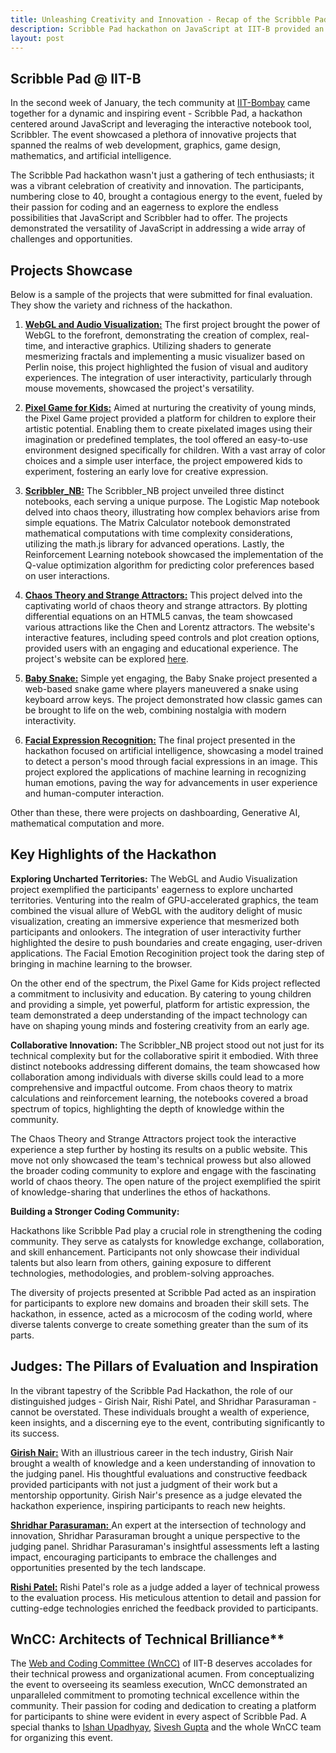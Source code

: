 ```yaml
---
title: Unleashing Creativity and Innovation - Recap of the Scribble Pad Hackathon on JavaScript with Scribbler
description: Scribble Pad hackathon on JavaScript at IIT-B provided an immersive experience for participants and organizers by providing an opportunity to experiment with various ideas in browser based JavaScript computation.
layout: post
---
```


## Scribble Pad @ IIT-B
In the second week of January, the tech community at [IIT-Bombay](https://www.iitb.ac.in/) came together for a dynamic and inspiring event - Scribble Pad, a hackathon centered around JavaScript and leveraging the interactive notebook tool, Scribbler. The event showcased a plethora of innovative projects that spanned the realms of web development, graphics, game design, mathematics, and artificial intelligence.

The Scribble Pad hackathon wasn't just a gathering of tech enthusiasts; it was a vibrant celebration of creativity and innovation. The participants, numbering close to 40, brought a contagious energy to the event, fueled by their passion for coding and an eagerness to explore the endless possibilities that JavaScript and Scribbler had to offer. The projects demonstrated the versatility of JavaScript in addressing a wide array of challenges and opportunities.


## Projects Showcase
Below is a sample of the projects that were submitted for final evaluation. They show the variety and richness of the hackathon. 

1. **[WebGL and Audio Visualization:](https://github.com/Anomaly42/Scribbler_JavaScript_Hackathon_Submission/)**
   The first project brought the power of WebGL to the forefront, demonstrating the creation of complex, real-time, and interactive graphics. Utilizing shaders to generate mesmerizing fractals and implementing a music visualizer based on Perlin noise, this project highlighted the fusion of visual and auditory experiences. The integration of user interactivity, particularly through mouse movements, showcased the project's versatility.

2. **[Pixel Game for Kids:](https://github.com/agranan/HackathonJan2024)**
   Aimed at nurturing the creativity of young minds, the Pixel Game project provided a platform for children to explore their artistic potential. Enabling them to create pixelated images using their imagination or predefined templates, the tool offered an easy-to-use environment designed specifically for children. With a vast array of color choices and a simple user interface, the project empowered kids to experiment, fostering an early love for creative expression.

3. **[Scribbler_NB:](https://github.com/DH-ai/Scribbler_NB)**
   The Scribbler_NB project unveiled three distinct notebooks, each serving a unique purpose. The Logistic Map notebook delved into chaos theory, illustrating how complex behaviors arise from simple equations. The Matrix Calculator notebook demonstrated mathematical computations with time complexity considerations, utilizing the math.js library for advanced operations. Lastly, the Reinforcement Learning notebook showcased the implementation of the Q-value optimization algorithm for predicting color preferences based on user interactions.

4. **[Chaos Theory and Strange Attractors:](https://github.com/Sam-MARTis/ChaosTheoryAttractors)**
   This project delved into the captivating world of chaos theory and strange attractors. By plotting differential equations on an HTML5 canvas, the team showcased various attractions like the Chen and Lorentz attractors. The website's interactive features, including speed controls and plot creation options, provided users with an engaging and educational experience. The project's website can be explored [here](https://sam-martis.github.io/ChaosTheoryAttractors/).

5. **[Baby Snake:](https://github.com/himu23/babysnake)**
   Simple yet engaging, the Baby Snake project presented a web-based snake game where players maneuvered a snake using keyboard arrow keys. The project demonstrated how classic games can be brought to life on the web, combining nostalgia with modern interactivity.

6. **[Facial Expression Recognition:](https://github.com/madhav48/FaceExpressionRecognition)**
   The final project presented in the hackathon focused on artificial intelligence, showcasing a model trained to detect a person's mood through facial expressions in an image. This project explored the applications of machine learning in recognizing human emotions, paving the way for advancements in user experience and human-computer interaction.
   
Other than these, there were projects on dashboarding, Generative AI, mathematical computation and more.

## Key Highlights of the Hackathon

**Exploring Uncharted Territories:**
The WebGL and Audio Visualization project exemplified the participants' eagerness to explore uncharted territories. Venturing into the realm of GPU-accelerated graphics, the team combined the visual allure of WebGL with the auditory delight of music visualization, creating an immersive experience that mesmerized both participants and onlookers. The integration of user interactivity further highlighted the desire to push boundaries and create engaging, user-driven applications. The Facial Emotion Recoginition project took the daring step of bringing in machine learning to the browser.

On the other end of the spectrum, the Pixel Game for Kids project reflected a commitment to inclusivity and education. By catering to young children and providing a simple, yet powerful, platform for artistic expression, the team demonstrated a deep understanding of the impact technology can have on shaping young minds and fostering creativity from an early age.

**Collaborative Innovation:**
The Scribbler_NB project stood out not just for its technical complexity but for the collaborative spirit it embodied. With three distinct notebooks addressing different domains, the team showcased how collaboration among individuals with diverse skills could lead to a more comprehensive and impactful outcome. From chaos theory to matrix calculations and reinforcement learning, the notebooks covered a broad spectrum of topics, highlighting the depth of knowledge within the community.

The Chaos Theory and Strange Attractors project took the interactive experience a step further by hosting its results on a public website. This move not only showcased the team's technical prowess but also allowed the broader coding community to explore and engage with the fascinating world of chaos theory. The open nature of the project exemplified the spirit of knowledge-sharing that underlines the ethos of hackathons.

**Building a Stronger Coding Community:**

Hackathons like Scribble Pad play a crucial role in strengthening the coding community. They serve as catalysts for knowledge exchange, collaboration, and skill enhancement. Participants not only showcase their individual talents but also learn from others, gaining exposure to different technologies, methodologies, and problem-solving approaches.

The diversity of projects presented at Scribble Pad acted as an inspiration for participants to explore new domains and broaden their skill sets. The hackathon, in essence, acted as a microcosm of the coding world, where diverse talents converge to create something greater than the sum of its parts.

## Judges: The Pillars of Evaluation and Inspiration

In the vibrant tapestry of the Scribble Pad Hackathon, the role of our distinguished judges - Girish Nair, Rishi Patel, and Shridhar Parasuraman - cannot be overstated. These individuals brought a wealth of experience, keen insights, and a discerning eye to the event, contributing significantly to its success. 

[**Girish Nair:**](https://www.linkedin.com/in/girishgnair) With an illustrious career in the tech industry, Girish Nair brought a wealth of knowledge and a keen understanding of innovation to the judging panel. His thoughtful evaluations and constructive feedback provided participants with not just a judgment of their work but a mentorship opportunity. Girish Nair's presence as a judge elevated the hackathon experience, inspiring participants to reach new heights.

[**Shridhar Parasuraman:** ](https://www.linkedin.com/in/sridhar-parasuraman/)An expert at the intersection of technology and innovation, Shridhar Parasuraman brought a unique perspective to the judging panel. Shridhar Parasuraman's insightful assessments left a lasting impact, encouraging participants to embrace the challenges and opportunities presented by the tech landscape.

[**Rishi Patel:**](https://www.linkedin.com/in/rishi-patel-279723a8/es) Rishi Patel's role as a judge added a layer of technical prowess to the evaluation process. His meticulous attention to detail and passion for cutting-edge technologies enriched the feedback provided to participants. 

## WnCC: Architects of Technical Brilliance**

The [Web and Coding Committee (WnCC)](https://itc.gymkhana.iitb.ac.in/wncc/) of IIT-B deserves accolades for their technical prowess and organizational acumen. From conceptualizing the event to overseeing its seamless execution, WnCC demonstrated an unparalleled commitment to promoting technical excellence within the community. Their passion for coding and dedication to creating a platform for participants to shine were evident in every aspect of Scribble Pad. A special thanks to [Ishan Upadhyay](https://www.linkedin.com/in/ishan-upadhyay-04b895135/), [Sivesh Gupta](https://www.linkedin.com/in/shivesh-gupta-iitb/) and the whole WnCC team for organizing this event.




